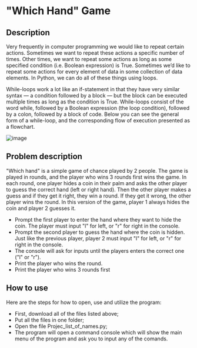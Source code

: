 # "Which Hand" Game

## Description

Very frequently in computer programming we would like to repeat certain actions. Sometimes we want to repeat these actions a specific number of times. Other times, we want to repeat some actions as long as some specified condition (i.e. Boolean expression) is True. Sometimes we’d like to repeat some actions for every element of data in some collection of data elements. In Python, we can do all of these things using loops.

While-loops work a lot like an if-statement in that they have very similar syntax — a condition followed by a block — but the block can be executed multiple times as long as the condition is True. While-loops consist of the word while, followed by a Boolean expression (the loop condition), followed by a colon, followed by a block of code. Below you can see the general form of a while-loop, and the corresponding flow of execution presented as a flowchart.

![image](https://user-images.githubusercontent.com/86201781/128745413-a4efa84f-8e31-45a9-98e9-51ecddbd0bc7.png)

## Problem description

"Which hand" is a simple game of chance played by 2 people. The game is played in rounds, and the player who wins 3 rounds first wins the game. In each round, one player hides a coin in their palm and asks the other player to guess the correct hand (left or right hand). Then the other player makes a guess and if they get it right, they win a round. If they get it wrong, the other player wins the round. In this version of the game, player 1 always hides the coin and player 2 guesses it.

- Prompt the first player to enter the hand where they want to hide the coin. The player must input "l" for left, or "r" for right in the console.
- Prompt the second player to guess the hand where the coin is hidden. Just like the previous player, player 2 must input "l" for left, or "r" for right in the console.
- The console will ask for inputs until the players enters the correct one ("l" or "r").
- Print the player who wins the round.
- Print the player who wins 3 rounds first

## How to use

Here are the steps for how to open, use and utilize the program:

- First, download all of the files listed above;
- Put all the files in one folder;
- Open the file Projec_list_of_names.py;
- The program will open a command console which will show the main menu of the program and ask you to input any of the comands.
